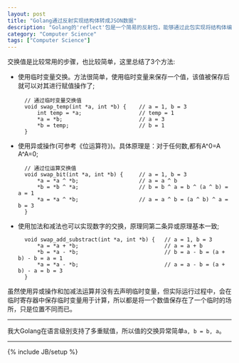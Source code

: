 ```yaml
---
layout: post
title: "Golang通过反射实现结构体转成JSON数据"
description: "Golang的'reflect'包是一个简易的反射包，能够通过此包实现将结构体编码成JSON数据流。"
category: "Computer Science"
tags: ["Computer Science"]
---
```


交换值是比较常用的步骤，也比较简单，这里总结了3个方法:

+ 使用临时变量交换。方法很简单，使用临时变量来保存一个值，该值被保存后就可以对其进行赋值操作了;

		// 通过临时变量交换值
		void swap_temp(int *a, int *b) {	// a = 1, b = 3
			int temp = *a;					// temp = 1
			*a = *b;						// a = 3
			*b = temp;						// b = 1
		}

+ 使用异或操作(可参考《位运算符》)。具体原理是：对于任何数,都有A^0=A A^A=0;
		
		// 通过位运算交换值
		void swap_bit(int *a, int *b) {		// a = 1, b = 3
			*a = *a ^ *b;					// a = a ^ b
			*b = *b ^ *a;					// b = b ^ a = b ^ (a ^ b) = a = 1
			*a = *a ^ *b;					// a = a ^ b = (a ^ b) ^ a = b = 3
		}

+ 使用加法和减法也可以实现数字的交换，原理同第二条异或原理基本一致;

		void swap_add_substract(int *a, int *b) {	// a = 1, b = 3
			*a = *a + *b;							// a = a + b
			*b = *a - *b;							// b = a - b = (a + b) - b = a = 1
			*a = *a - *b;							// a = a - b = (a + b) - a = b = 3
		}

虽然使用异或操作和加减法运算并没有去声明临时变量，但实际运行过程中，会在临时寄存器中保存临时变量用于计算，所以都是将一个数值保存在了一个临时的场所，只是位置不同而已。

---

我大Golang在语言级别支持了多重赋值，所以值的交换异常简单`a, b = b, a`。

---

{% include JB/setup %}